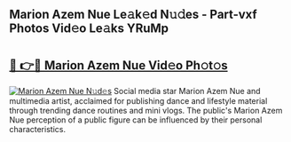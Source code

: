 ## Marion Azem Nue Le𝚊k𝚎d N𝚞𝚍es - Part-vxf Photos Vid𝚎o Le𝚊ks YRuMp

# <h2><a href="http://fb3oa2e.evod.top/?m=Marion+Azem+Nue">🔗 👉🔴 Marion Azem Nue Vid𝚎o Ph𝚘t𝚘s</a></h2>

[![Marion Azem Nue N𝚞d𝚎s](https://i.imgur.com/8V9OHl7.gif)](http://fb3oa2e.evod.top/?m=Marion+Azem+Nue)
Social media star Marion Azem Nue and multimedia artist, acclaimed for publishing dance and lifestyle material through trending dance routines and mini vlogs. The public's Marion Azem Nue perception of a public figure can be influenced by their personal characteristics. 
